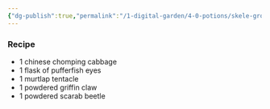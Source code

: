 ```yaml
---
{"dg-publish":true,"permalink":"/1-digital-garden/4-0-potions/skele-gro-6th/"}
---
```


### Recipe
* 1 chinese chomping cabbage
* 1 flask of pufferfish eyes
* 1 murtlap tentacle
* 1 powdered griffin claw
* 1 powdered scarab beetle